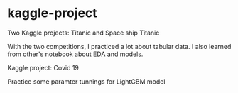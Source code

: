 # kaggle-project

Two Kaggle projects: Titanic and Space ship Titanic

With the two competitions, I practiced a lot about tabular data. I also learned from other's notebook about EDA and models.

Kaggle project: Covid 19

Practice some paramter tunnings for LightGBM model
